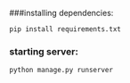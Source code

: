 ###installing dependencies:
```
pip install requirements.txt
```

### starting server:
```
python manage.py runserver
```

